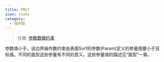 ```yaml
---
title: PMLT
icon: state
category:
  - 操作数
---
```


> 分类: [参数数据约束](/hb/operands/130/874/  "Zemax 操作数 参数数据约束")

参数值小于。该边界操作数约束由表面Surf的参数(Param)定义的参量值要小于目标值。不同的面型这些参量有不同的意义。这些参量值的描述见“面型”一章。